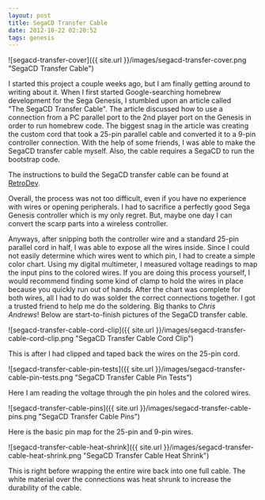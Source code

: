 ```yaml
---
layout: post
title: SegaCD Transfer Cable
date: 2012-10-22 02:20:52
tags: genesis
---
```


![segacd-transfer-cover]({{ site.url }}/images/segacd-transfer-cover.png "SegaCD Transfer Cable")

I started this project a couple weeks ago, but I am finally getting around to writing about it. When I first started Google-searching homebrew development for the Sega Genesis, I stumbled upon an article called "The SegaCD Transfer Cable". The article discussed how to use a connection from a PC parallel port to the 2nd player port on the Genesis in order to run homebrew code. The biggest snag in the article was creating the custom cord that took a 25-pin parallel cable and converted it to a 9-pin controller connection. With the help of some friends, I was able to make the SegaCD transfer cable myself. Also, the cable requires a SegaCD to run the bootstrap code.

The instructions to build the SegaCD transfer cable can be found at [RetroDev](http://www.retrodev.com/transfer.html).

Overall, the process was not too difficult, even if you have no experience with wires or opening peripherals. I had to sacrifice a perfectly good Sega Genesis controller which is my only regret. But, maybe one day I can convert the scarp parts into a wireless controller.

Anyways, after snipping both the controller wire and a standard 25-pin parallel cord in half, I was able to expose all the wires inside. Since I could not easily determine which wires went to which pin, I had to create a simple color chart. Using my digital multimeter, I measured voltage readings to map the input pins to the colored wires. If you are doing this process yourself, I would recommend finding some kind of clamp to hold the wires in place because you quickly run out of hands. After the chart was complete for both wires, all I had to do was solder the correct connections together. I got a trusted friend to help me do the soldering. Big thanks to *Chris Andrews*! Below are start-to-finish pictures of the SegaCD transfer cable.

![segacd-transfer-cable-cord-clip]({{ site.url }}/images/segacd-transfer-cable-cord-clip.png "SegaCD Transfer Cable Cord Clip")

This is after I had clipped and taped back the wires on the 25-pin cord.

![segacd-transfer-cable-pin-tests]({{ site.url }}/images/segacd-transfer-cable-pin-tests.png "SegaCD Transfer Cable Pin Tests")

Here I am reading the voltage through the pin holes and the colored wires.

![segacd-transfer-cable-pins]({{ site.url }}/images/segacd-transfer-cable-pins.png "SegaCD Transfer Cable Pins")

Here is the basic pin map for the 25-pin and 9-pin wires.

![segacd-transfer-cable-heat-shrink]({{ site.url }}/images/segacd-transfer-cable-heat-shrink.png "SegaCD Transfer Cable Heat Shrink")

This is right before wrapping the entire wire back into one full cable. The white material over the connections was heat shrunk to increase the durability of the cable.